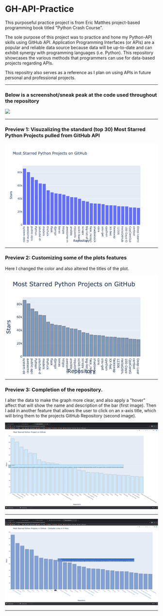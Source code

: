 # GH-API-Practice


This purposeful practice project is from Eric Matthes project-based programming book titled "Python Crash Course".

The sole purpose of this project was to practice and hone my Python-API skills using GitHub API. Application Programming Interfaces (or APIs) are a popular and reliable data source because data will be up-to-date and can exhibit synergy with programming languages (i.e. Python). This repository showcases the various methods that programmers can use for data-based projects regarding APIs. 

This repositry also serves as a reference as I plan on using APIs in future personal and professional projects.

---------------------------------------------------------------------------------------------------------------------------

### Below is a screenshot/sneak peak at the code used throughout the repository

![](preview/code.png)

------------------------------------------------------------------------------------------------------------------------------

### Preview 1: Visuzalizing the standard (top 30) Most Starred Python Projects pulled from GitHub API

![](preview/pt1.png)

------------------------------------------------------------------------------------------------------------------------------

### Preview 2: Customizing some of the plots features
Here I changed the color and also altered the titles of the plot.

![](preview/pt2.png)

------------------------------------------------------------------------------------------------------------------------------

### Preview 3: Completion of the repository. 
I alter the data to make the graph more clear, and also apply a "hover" affect that will show the name and description of the bar (first image). Then I add in another feature that allows the user to click on an x-axis title, which will bring them to the projects GitHub Repository (second image).

![](preview/pt3.png)

------------------------------------------------------------------------------------------------------------------------------

![](preview/pt4.png)

------------------------------------------------------------------------------------------------------------------------------
